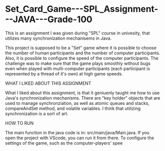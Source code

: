 # Set_Card_Game---SPL_Assignment---JAVA---Grade-100
This is an assignment I was given during "SPL" course in univesity, that utilizes many synchronization mechanisems in Java.

This project is supposed to be a "Set" game where it is possible to choose the number of human participants and the number of computer participants. Also, it is possible to configure the speed of the computer participants. The challenge was to make sure that the game plays smoothly without bugs even when played with multi-computer participants (each participant is represented by a thread of it's own) at high game speeds.

WHAT I LIKED ABOUT THIS ASSIGNMENT

What I liked about this assignment, is that it geniuenly taught me how to use Java's synchronization mechanisms. There are "key holder" objects that are used to manage synchronziation, as well as atomic queues and stacks, compareAndSet method, and volatile variables. I think that utilizing synchronization is a sort of art.

HOW TO RUN

The main function in the java code is in: src/main/java/Main.java. If you open the project with VScode, you can run it from there. To configure the settings of the game, such as the computer-players' spee
